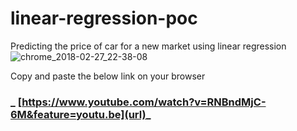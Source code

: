 # linear-regression-poc
Predicting the price of car for a new market using linear regression
![chrome_2018-02-27_22-38-08](https://user-images.githubusercontent.com/36405277/36742988-23b66d1c-1c0f-11e8-885f-2dd534dc1948.png)

Copy and paste the below link on your browser

### **_ [https://www.youtube.com/watch?v=RNBndMjC-6M&feature=youtu.be](url)_**
